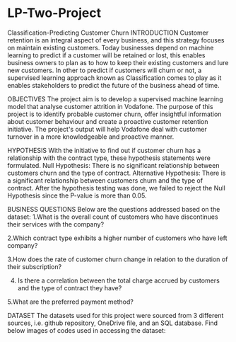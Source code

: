 # LP-Two-Project
Classification-Predicting Customer Churn
INTRODUCTION
Customer retention is an integral aspect of every business, and this strategy focuses on maintain existing customers. Today businesses depend on machine learning to predict if a customer will be retained or lost, this enables business owners to plan as to how to keep their existing customers and lure new customers.
In other to predict if customers will churn or not, a supervised learning approach known as Classification comes to play as it enables stakeholders to predict the future of the business ahead of time.

OBJECTIVES
The project aim is to develop a supervised machine learning model that analyse customer attrition in Vodafone.
The purpose of this project is to identify probable customer churn, offer insightful information about customer behaviour and create a proactive customer retention initiative.
The project's output will help Vodafone deal with customer turnover in a more knowledgeable and proactive manner.


HYPOTHESIS
With the initiative to find out if customer churn has a relationship with the contract type, these hypothesis statements were formulated.
Null Hypothesis: There is no significant relationship between customers churn and the type of contract.
Alternative Hypothesis:  There is a significant relationship between customers churn and the type of contract.
After the hypothesis testing was done, we failed to reject the Null Hypothesis since the P-value is more than 0.05. 

BUSINESS QUESTIONS
Below are the questions addressed based on the dataset:
1.What is the overall count of customers who have discontinues their services with the company?

2.Which contract type exhibits a higher number of customers who have left company?

3.How does the rate of customer churn change in relation to the duration of their subscription?

4. Is there a correlation between the total charge accrued by customers and the type of contract they have?

5.What are the preferred payment method?

DATASET 
The datasets used for this project were sourced from 3 different sources, i.e. github repository, OneDrive file, and an SQL database. Find below images of codes used in accessing the dataset:
